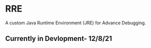 # RRE
A custom Java Runtime Environment (JRE) for Advance Debugging.
## Currently in Devlopment- 12/8/21
